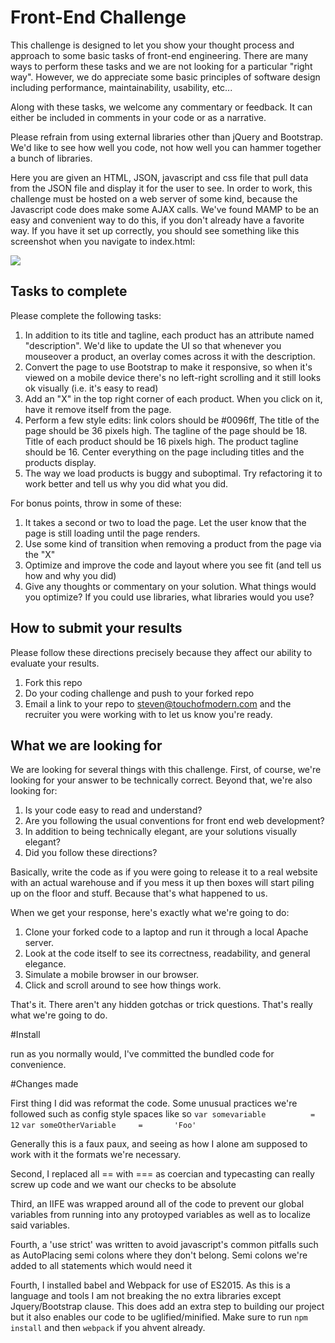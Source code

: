 # Front-End Challenge

This challenge is designed to let you show your thought process and approach to some basic tasks of front-end engineering. There are many ways to perform these tasks and we are not looking for a particular "right way". However, we do appreciate some basic principles of software design including performance, maintainability, usability, etc... 

Along with these tasks, we welcome any commentary or feedback. It can either be included in comments in your code or as a narrative. 

Please refrain from using external libraries other than jQuery and Bootstrap.  We'd like to see how well you code, not how well you can hammer together a bunch of libraries. 

Here you are given an HTML, JSON, javascript and css file that pull data from the JSON file and display it for the user to see. In order to work, this challenge must be hosted on a web server of some kind, because the Javascript code does make some AJAX calls.  We've found MAMP to be an easy and convenient way to do this, if you don't already have a favorite way.  If you have it set up correctly, you should see something like this screenshot when you navigate to index.html:

<img src="http://careers.touchofmodern.com/img/front-end-challenge-screenshot.png"/>  

## Tasks to complete

Please complete the following tasks:

1. In addition to its title and tagline, each product has an attribute named "description". We'd like to update the UI so that whenever you mouseover a product, an overlay comes across it with the description. 
2. Convert the page to use Bootstrap to make it responsive, so when it's viewed on a mobile device there's no left-right scrolling and it still looks ok visually (i.e. it's easy to read) 
3. Add an "X" in the top right corner of each product. When you click on it, have it remove itself from the page. 
4. Perform a few style edits: link colors should be #0096ff, The title of the page should be 36 pixels high. The tagline of the page should be 18. Title of each product should be 16 pixels high. The product tagline should be 16. Center everything on the page including titles and the products display. 
5. The way we load products is buggy and suboptimal.  Try refactoring it to work better and tell us why you did what you did.

For bonus points, throw in some of these:

1. It takes a second or two to load the page. Let the user know that the page is still loading until the page renders.
2. Use some kind of transition when removing a product from the page via the "X"
3. Optimize and improve the code and layout where you see fit (and tell us how and why you did)
4. Give any thoughts or commentary on your solution.  What things would you optimize?  If you could use libraries, what libraries would you use?


## How to submit your results

Please follow these directions precisely because they affect our ability to evaluate your results.

1. Fork this repo
2. Do your coding challenge and push to your forked repo
3. Email a link to your repo to steven@touchofmodern.com and the recruiter you were working with to let us know you're ready.

## What we are looking for
We are looking for several things with this challenge.  First, of course, we're looking for your answer to be technically correct. Beyond that, we're also looking for:

1. Is your code easy to read and understand?
2. Are you following the usual conventions for front end web development?
3. In addition to being technically elegant, are your solutions visually elegant?
4. Did you follow these directions?

Basically, write the code as if you were going to release it to a real website with an actual warehouse and if you mess it up then boxes will start piling up on the floor and stuff.  Because that's what happened to us.

When we get your response, here's exactly what we're going to do:

1. Clone your forked code to a laptop and run it through a local Apache server.
2. Look at the code itself to see its correctness, readability, and general elegance.
3. Simulate a mobile browser in our browser.
4. Click and scroll around to see how things work.

That's it.  There aren't any hidden gotchas or trick questions.  That's really what we're going to do.

#Install

run as you normally would, I've committed the bundled code for convenience.



#Changes made


First thing I did was reformat the code. Some unusual practices we're followed such as config style spaces like so
`var somevariable          =         12`
`var someOtherVariable     =       'Foo'`

Generally this is a faux paux, and seeing as how I alone am supposed to work with it the formats we're necessary.

Second, I replaced all == with === as coercian and typecasting can really screw up code and we want our checks to be absolute

Third, an IIFE was wrapped around all of the code to prevent our global variables from running into any protoyped variables as well as to localize said variables.

Fourth, a 'use strict' was written to avoid javascript's common pitfalls such as AutoPlacing semi colons where they don't belong. Semi colons we're added to all statements which would need it

Fourth, I installed babel and Webpack for use of ES2015. As this is a language and tools I am not breaking the no extra libraries except Jquery/Bootstrap clause. This does add an extra step to building our project but it also enables our code to be uglified/minified. Make sure to run `npm install` and then `webpack` if you ahvent already.